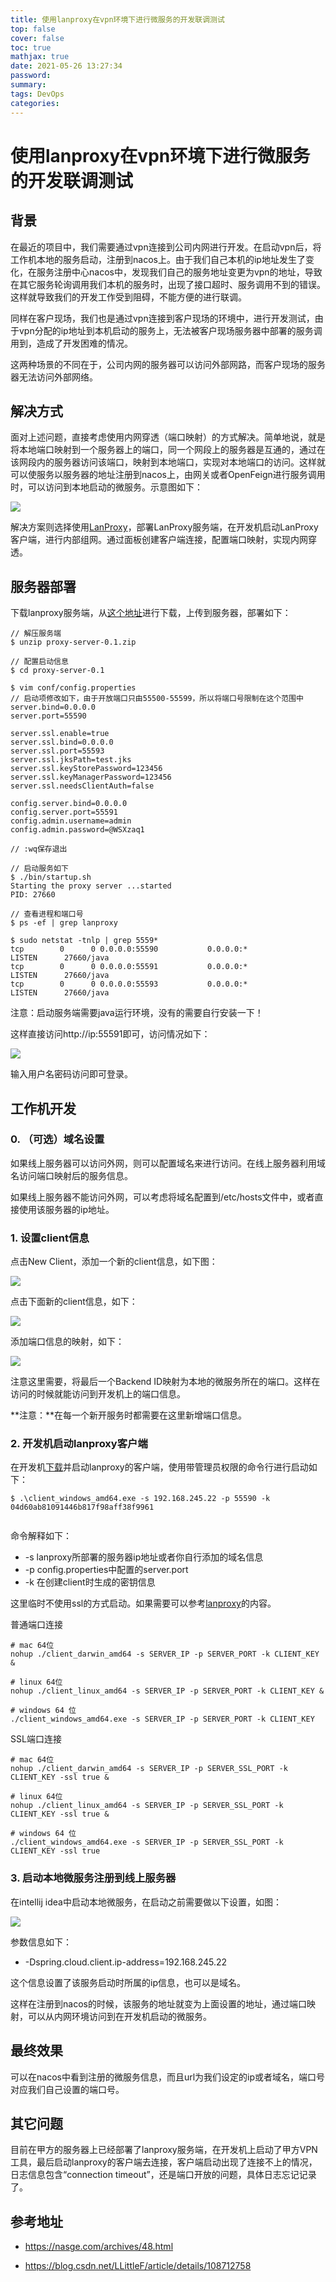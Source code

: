 ```yaml
---
title: 使用lanproxy在vpn环境下进行微服务的开发联调测试
top: false
cover: false
toc: true
mathjax: true
date: 2021-05-26 13:27:34
password:
summary:
tags: DevOps
categories:
---
```


# 使用lanproxy在vpn环境下进行微服务的开发联调测试

## 背景

在最近的项目中，我们需要通过vpn连接到公司内网进行开发。在启动vpn后，将工作机本地的服务启动，注册到nacos上。由于我们自己本机的ip地址发生了变化，在服务注册中心nacos中，发现我们自己的服务地址变更为vpn的地址，导致在其它服务轮询调用我们本机的服务时，出现了接口超时、服务调用不到的错误。这样就导致我们的开发工作受到阻碍，不能方便的进行联调。

同样在客户现场，我们也是通过vpn连接到客户现场的环境中，进行开发测试，由于vpn分配的ip地址到本机启动的服务上，无法被客户现场服务器中部署的服务调用到，造成了开发困难的情况。

这两种场景的不同在于，公司内网的服务器可以访问外部网路，而客户现场的服务器无法访问外部网络。

## 解决方式

面对上述问题，直接考虑使用内网穿透（端口映射）的方式解决。简单地说，就是将本地端口映射到一个服务器上的端口，同一个网段上的服务器是互通的，通过在该网段内的服务器访问该端口，映射到本地端口，实现对本地端口的访问。这样就可以使服务以服务器的地址注册到nacos上，由网关或者OpenFeign进行服务调用时，可以访问到本地启动的微服务。示意图如下：

![](LanProxy端口映射示意图.png)

解决方案则选择使用[LanProxy]()，部署LanProxy服务端，在开发机启动LanProxy客户端，进行内部组网。通过面板创建客户端连接，配置端口映射，实现内网穿透。

## 服务器部署

下载lanproxy服务端，从[这个地址](file.nioee.com/d/2e81550ebdbd416c933f/)进行下载，上传到服务器，部署如下：

```
// 解压服务端
$ unzip proxy-server-0.1.zip 

// 配置启动信息
$ cd proxy-server-0.1

$ vim conf/config.properties 
// 启动项修改如下，由于开放端口只由55500-55599，所以将端口号限制在这个范围中
server.bind=0.0.0.0
server.port=55590

server.ssl.enable=true
server.ssl.bind=0.0.0.0
server.ssl.port=55593
server.ssl.jksPath=test.jks
server.ssl.keyStorePassword=123456
server.ssl.keyManagerPassword=123456
server.ssl.needsClientAuth=false

config.server.bind=0.0.0.0
config.server.port=55591
config.admin.username=admin
config.admin.password=@WSXzaq1

// :wq保存退出

// 启动服务如下
$ ./bin/startup.sh 
Starting the proxy server ...started
PID: 27660

// 查看进程和端口号
$ ps -ef | grep lanproxy

$ sudo netstat -tnlp | grep 5559*
tcp        0      0 0.0.0.0:55590           0.0.0.0:*               LISTEN      27660/java          
tcp        0      0 0.0.0.0:55591           0.0.0.0:*               LISTEN      27660/java          
tcp        0      0 0.0.0.0:55593           0.0.0.0:*               LISTEN      27660/java        

```

注意：启动服务端需要java运行环境，没有的需要自行安装一下！

这样直接访问http://ip:55591即可，访问情况如下：

![](首页访问.png)

输入用户名密码访问即可登录。

## 工作机开发

### 0. （可选）域名设置

如果线上服务器可以访问外网，则可以配置域名来进行访问。在线上服务器利用域名访问端口映射后的服务信息。

如果线上服务器不能访问外网，可以考虑将域名配置到/etc/hosts文件中，或者直接使用该服务器的ip地址。

### 1. 设置client信息

点击New Client，添加一个新的client信息，如下图：

![](添加新的client.png)

点击下面新的client信息，如下：

![](添加新的proxy-config.png)

添加端口信息的映射，如下：

![](添加端口映射.png)

注意这里需要，将最后一个Backend ID映射为本地的微服务所在的端口。这样在访问的时候就能访问到开发机上的端口信息。

**注意：**在每一个新开服务时都需要在这里新增端口信息。

### 2. 开发机启动lanproxy客户端

在开发机[下载]()并启动lanproxy的客户端，使用带管理员权限的命令行进行启动如下：

```
$ .\client_windows_amd64.exe -s 192.168.245.22 -p 55590 -k 04d60ab81091446b817f98aff38f9961


```

命令解释如下：

* -s lanproxy所部署的服务器ip地址或者你自行添加的域名信息
* -p config.properties中配置的server.port
* -k 在创建client时生成的密钥信息

这里临时不使用ssl的方式启动。如果需要可以参考[lanproxy](https://github.com/ffay/lanproxy)的内容。

普通端口连接
```
# mac 64位
nohup ./client_darwin_amd64 -s SERVER_IP -p SERVER_PORT -k CLIENT_KEY &

# linux 64位
nohup ./client_linux_amd64 -s SERVER_IP -p SERVER_PORT -k CLIENT_KEY &

# windows 64 位
./client_windows_amd64.exe -s SERVER_IP -p SERVER_PORT -k CLIENT_KEY

```

SSL端口连接

```
# mac 64位
nohup ./client_darwin_amd64 -s SERVER_IP -p SERVER_SSL_PORT -k CLIENT_KEY -ssl true &

# linux 64位
nohup ./client_linux_amd64 -s SERVER_IP -p SERVER_SSL_PORT -k CLIENT_KEY -ssl true &

# windows 64 位
./client_windows_amd64.exe -s SERVER_IP -p SERVER_SSL_PORT -k CLIENT_KEY -ssl true

```

### 3. 启动本地微服务注册到线上服务器

在intellij idea中启动本地微服务，在启动之前需要做以下设置，如图：

![](设置启动参数.png)

参数信息如下：

* -Dspring.cloud.client.ip-address=192.168.245.22

这个信息设置了该服务启动时所属的ip信息，也可以是域名。

这样在注册到nacos的时候，该服务的地址就变为上面设置的地址，通过端口映射，可以从内网环境访问到在开发机启动的微服务。

## 最终效果

可以在nacos中看到注册的微服务信息，而且url为我们设定的ip或者域名，端口号对应我们自己设置的端口号。

## 其它问题

目前在甲方的服务器上已经部署了lanproxy服务端，在开发机上启动了甲方VPN工具，最后启动lanproxy的客户端去连接，客户端启动出现了连接不上的情况，日志信息包含“connection timeout”，还是端口开放的问题，具体日志忘记记录了。

## 参考地址

* https://nasge.com/archives/48.html

* https://blog.csdn.net/LLittleF/article/details/108712758